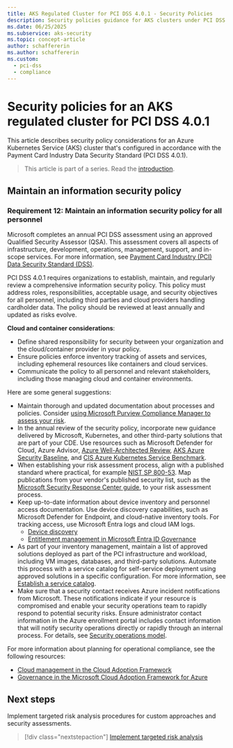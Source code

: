 ```yaml
---
title: AKS Regulated Cluster for PCI DSS 4.0.1 - Security Policies
description: Security policies guidance for AKS clusters under PCI DSS 4.0.1.
ms.date: 06/25/2025
ms.subservice: aks-security
ms.topic: concept-article
author: schaffererin
ms.author: schaffererin
ms.custom:
  - pci-dss
  - compliance
---
```


# Security policies for an AKS regulated cluster for PCI DSS 4.0.1

This article describes security policy considerations for an Azure Kubernetes Service (AKS) cluster that's configured in accordance with the Payment Card Industry Data Security Standard (PCI DSS 4.0.1).

> This article is part of a series. Read the [introduction](pci-intro.md).

## Maintain an information security policy

### Requirement 12: Maintain an information security policy for all personnel

Microsoft completes an annual PCI DSS assessment using an approved Qualified Security Assessor (QSA). This assessment covers all aspects of infrastructure, development, operations, management, support, and in-scope services. For more information, see [Payment Card Industry (PCI) Data Security Standard (DSS)](/compliance/regulatory/offering-PCI-DSS#use-microsoft-compliance-manager-to-assess-your-risk).

PCI DSS 4.0.1 requires organizations to establish, maintain, and regularly review a comprehensive information security policy. This policy must address roles, responsibilities, acceptable usage, and security objectives for all personnel, including third parties and cloud providers handling cardholder data. The policy should be reviewed at least annually and updated as risks evolve.

**Cloud and container considerations**:

- Define shared responsibility for security between your organization and the cloud/container provider in your policy.
- Ensure policies enforce inventory tracking of assets and services, including ephemeral resources like containers and cloud services.
- Communicate the policy to all personnel and relevant stakeholders, including those managing cloud and container environments.

Here are some general suggestions:

- Maintain thorough and updated documentation about processes and policies. Consider [using Microsoft Purview Compliance Manager to assess your risk](/compliance/regulatory/offering-PCI-DSS#use-microsoft-compliance-manager-to-assess-your-risk).
- In the annual review of the security policy, incorporate new guidance delivered by Microsoft, Kubernetes, and other third-party solutions that are part of your CDE. Use resources such as Microsoft Defender for Cloud, Azure Advisor, [Azure Well-Architected Review](/assessments/), [AKS Azure Security Baseline](/security/benchmark/azure/baselines/aks-security-baseline), and [CIS Azure Kubernetes Service Benchmark](https://www.cisecurity.org/blog/new-release-cis-azure-kubernetes-service-aks-benchmark/).
- When establishing your risk assessment process, align with a published standard where practical, for example [NIST SP 800-53](https://csrc.nist.gov/publications/detail/sp/800-53/rev-5/final). Map publications from your vendor's published security list, such as the [Microsoft Security Response Center guide](https://msrc.microsoft.com/update-guide), to your risk assessment process.
- Keep up-to-date information about device inventory and personnel access documentation. Use device discovery capabilities, such as Microsoft Defender for Endpoint, and cloud-native inventory tools. For tracking access, use Microsoft Entra logs and cloud IAM logs.
  - [Device discovery](/microsoft-365/security/defender-endpoint/device-discovery)
  - [Entitlement management in Microsoft Entra ID Governance](/entra/id-governance/entitlement-management-reports)
- As part of your inventory management, maintain a list of approved solutions deployed as part of the PCI infrastructure and workload, including VM images, databases, and third-party solutions. Automate this process with a service catalog for self-service deployment using approved solutions in a specific configuration. For more information, see [Establish a service catalog](/azure/cloud-adoption-framework/manage/considerations/platform#establish-a-service-catalog).
- Make sure that a security contact receives Azure incident notifications from Microsoft. These notifications indicate if your resource is compromised and enable your security operations team to rapidly respond to potential security risks. Ensure administrator contact information in the Azure enrollment portal includes contact information that will notify security operations directly or rapidly through an internal process. For details, see [Security operations model](/azure/cloud-adoption-framework/secure/security-operations#security-operations-model).

For more information about planning for operational compliance, see the following resources:

- [Cloud management in the Cloud Adoption Framework](/azure/cloud-adoption-framework/manage/)
- [Governance in the Microsoft Cloud Adoption Framework for Azure](/azure/cloud-adoption-framework/govern/)

## Next steps

Implement targeted risk analysis procedures for custom approaches and security assessments.

> [!div class="nextstepaction"]
> [Implement targeted risk analysis](pci-targeted-risk-analysis.md)
